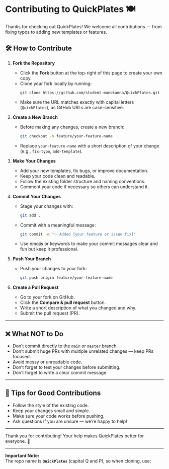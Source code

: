 # Contributing to QuickPlates 🍽️

Thanks for checking out QuickPlates! We welcome all contributions — from fixing typos to adding new templates or features.

## 🛠️ How to Contribute

1. **Fork the Repository**

   - Click the **Fork** button at the top-right of this page to create your own copy.
   - Clone your fork locally by running:
     ```
     git clone https://github.com/student-manokamna/QuickPlates.git
     ```
   - Make sure the URL matches exactly with capital letters (`QuickPlates`), as GitHub URLs are case-sensitive.

2. **Create a New Branch**

   - Before making any changes, create a new branch:
     ```bash
     git checkout -b feature/your-feature-name
     ```
   - Replace `your-feature-name` with a short description of your change (e.g., `fix-typo`, `add-template`).

3. **Make Your Changes**

   - Add your new templates, fix bugs, or improve documentation.
   - Keep your code clean and readable.
   - Follow the existing folder structure and naming conventions.
   - Comment your code if necessary so others can understand it.

4. **Commit Your Changes**

   - Stage your changes with:
     ```bash
     git add .
     ```
   - Commit with a meaningful message:
     ```bash
     git commit -m "✨ Added [your feature or issue fix]"
     ```
   - Use emojis or keywords to make your commit messages clear and fun but keep it professional.

5. **Push Your Branch**

   - Push your changes to your fork:
     ```bash
     git push origin feature/your-feature-name
     ```

6. **Create a Pull Request**

   - Go to your fork on GitHub.
   - Click the **Compare & pull request** button.
   - Write a short description of what you changed and why.
   - Submit the pull request (PR).

---

## ❌ What NOT to Do

- Don’t commit directly to the `main` or `master` branch.
- Don’t submit huge PRs with multiple unrelated changes — keep PRs focused.
- Avoid messy or unreadable code.
- Don’t forget to test your changes before submitting.
- Don’t forget to write a clear commit message.

---

## 🧠 Tips for Good Contributions

- Follow the style of the existing code.
- Keep your changes small and simple.
- Make sure your code works before pushing.
- Ask questions if you are unsure — we’re happy to help!

---

Thank you for contributing! Your help makes QuickPlates better for everyone. 💖

---

**Important Note:**  
The repo name is **`QuickPlates`** (capital Q and P), so when cloning, use:  

